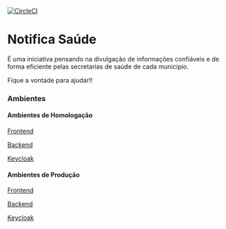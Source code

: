 [![CircleCI](https://circleci.com/gh/db1group/contra-covid19/tree/master.svg?style=svg)](https://circleci.com/gh/db1group/contra-covid19/tree/master)

# Notifica Saúde

É uma iniciativa pensando na divulgação de informações confiáveis e de forma eficiente pelas secretarias de saúde de cada municipio.

Fique a vontade para ajudar!!

### Ambientes

#### Ambientes de Homologação

[Frontend](https://qa-app.notificasaude.com.br)

[Backend](https://qa-api.notificasaude.com.br)

[Keycloak](https://qa-auth.notificasaude.com.br)

#### Ambientes de Produção

[Frontend](https://www.notificasaude.com.br)

[Backend](https://api.notificasaude.com.br)

[Keycloak](https://auth.notificasaude.com.br)
